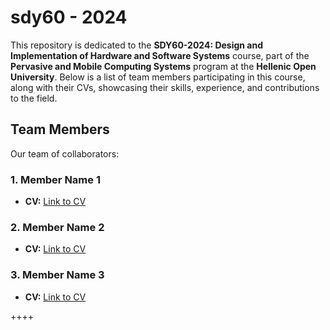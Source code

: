 # sdy60 - 2024

This repository is dedicated to the **SDY60-2024: Design and Implementation of Hardware and Software Systems** course, part of the **Pervasive and Mobile Computing Systems** program at the **Hellenic Open University**. Below is a list of team members participating in this course, along with their CVs, showcasing their skills, experience, and contributions to the field.

## Team Members

Our team of collaborators:

### 1. **Member Name 1**
- **CV:** [Link to CV](#)
  
### 2. **Member Name 2**
- **CV:** [Link to CV](#)
  
### 3. **Member Name 3**
- **CV:** [Link to CV](#)

++++
